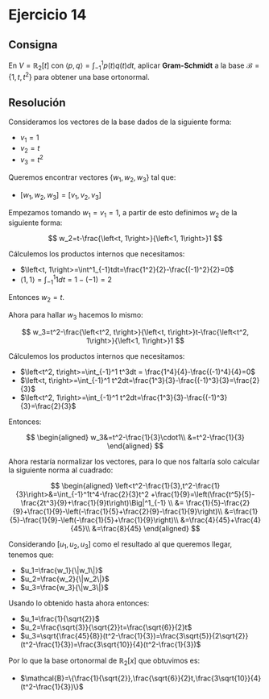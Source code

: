 # Ejercicio 14

## Consigna

En $V = \mathbb{R}_2[t]$ con $\langle p, q \rangle = \int_{-1}^1 p(t)q(t)dt$, aplicar **Gram-Schmidt** a la base $\mathcal{B} = \{1, t, t^2\}$ para obtener una base ortonormal.

## Resolución

Consideramos los vectores de la base dados de la siguiente forma:

- $v_1=1$
- $v_2=t$
- $v_3=t^2$

Queremos encontrar vectores $\{w_1,w_2,w_3\}$ tal que:

- $[w_1,w_2,w_3] = [v_1,v_2,v_3]$

Empezamos tomando $w_1=v_1=1$, a partir de esto definimos $w_2$ de la siguiente forma:

$$
w_2=t-\frac{\left<t, 1\right>}{\left<1, 1\right>}1
$$

Cálculemos los productos internos que necesitamos:

- $\left<t, 1\right>=\int^1_{-1}tdt=\frac{1^2}{2}-\frac{(-1)^2}{2}=0$
- $\left<1, 1\right>=\int^1_{-1}1dt=1-(-1)=2$

Entonces $w_2=t$.

Ahora para hallar $w_3$ hacemos lo mismo:

$$
w_3=t^2-\frac{\left<t^2, t\right>}{\left<t, t\right>}t-\frac{\left<t^2, 1\right>}{\left<1, 1\right>}1
$$

Cálculemos los productos internos que necesitamos:

- $\left<t^2, t\right>=\int_{-1}^1 t^3dt = \frac{1^4}{4}-\frac{(-1)^4}{4}=0$
- $\left<t, t\right>=\int_{-1}^1 t^2dt=\frac{1^3}{3}-\frac{(-1)^3}{3}=\frac{2}{3}$
- $\left<t^2, 1\right>=\int_{-1}^1 t^2dt=\frac{1^3}{3}-\frac{(-1)^3}{3}=\frac{2}{3}$

Entonces:

$$
\begin{aligned}
w_3&=t^2-\frac{1}{3}\cdot1\\
&=t^2-\frac{1}{3}
\end{aligned}
$$

Ahora restaría normalizar los vectores, para lo que nos faltaría solo calcular la siguiente norma al cuadrado:

$$
\begin{aligned}
\left<t^2-\frac{1}{3},t^2-\frac{1}{3}\right>&=\int_{-1}^1t^4-\frac{2}{3}t^2 +\frac{1}{9}=\left(\frac{t^5}{5}-\frac{2t^3}{9}+\frac{1}{9}t\right)\Big|^1_{-1} \\
&= \frac{1}{5}-\frac{2}{9}+\frac{1}{9}-\left(-\frac{1}{5}+\frac{2}{9}-\frac{1}{9}\right)\\
&=\frac{1}{5}-\frac{1}{9}-\left(-\frac{1}{5}+\frac{1}{9}\right)\\
&=\frac{4}{45}+\frac{4}{45}\\
&=\frac{8}{45}
\end{aligned}
$$

Considerando $[u_1,u_2,u_3]$ como el resultado al que queremos llegar, tenemos que:

- $u_1=\frac{w_1}{\|w_1\|}$
- $u_2=\frac{w_2}{\|w_2\|}$
- $u_3=\frac{w_3}{\|w_3\|}$

Usando lo obtenido hasta ahora entonces:

- $u_1=\frac{1}{\sqrt{2}}$
- $u_2=\frac{\sqrt{3}}{\sqrt{2}}t=\frac{\sqrt{6}}{2}t$
- $u_3=\sqrt{\frac{45}{8}}(t^2-\frac{1}{3})=\frac{3\sqrt{5}}{2\sqrt{2}}(t^2-\frac{1}{3})=\frac{3\sqrt{10}}{4}(t^2-\frac{1}{3})$

Por lo que la base ortonormal de $\mathbb{R}_2[x]$ que obtuvimos es:

- $\mathcal{B}=\{\frac{1}{\sqrt{2}},\frac{\sqrt{6}}{2}t,\frac{3\sqrt{10}}{4}(t^2-\frac{1}{3})\}$